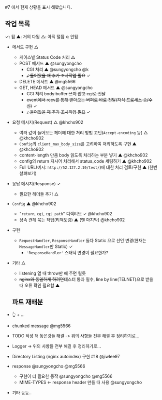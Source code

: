#7 에서 현재 상황을 표시 해봤습니다.

## 작업 목록

✓: 됨
▲: 거의 다됨
△: 아직 덜됨
x: 안됨

- 메서드 구현 △
  - 케이스별 Status Code 처리 △
  - POST 메서드 ▲ @sungyongcho
    - CGI 처리 ▲ @sungyongcho @k
    - ~~`/` 들어왔을 때 추가 조사작업 필요~~ ✓
  - DELETE 메서드 ▲ @mg5566
  - GET, HEAD 메서드 ▲ @sungyongcho
    - CGI 처리 ~~body buffer 쓰지 않고 cgi로 전달~~
	- ~~event에서 recv를 통해 받아오는 버퍼로 바로 전달(자식 프로세스 송/수신)~~ ✓
    - ~~`/` 들어왔을 때 추가 조사작업 필요~~ ✓

- 요청 메시지(Request) △ @khcho902
  - 여러 값이 들어오는 헤더에 대한 처리 방법 고민(`Accept-encoding` 등) △ @khcho902
  - `Config`의 `client_max_body_size`를 고려하여 처리하도록 구현 ▲ @khcho902
  - content-length 만큼 body 읽도록 처리하는 부분 넣기 ▲  @khcho902
  - config의 return 지시어 처리해서 status_code 세팅하기  ▲ @khcho902
   - Full URL(예시: `http://52.127.2.10/test/`)에 대한 처리 검토/구현 ▲ (한번 살펴보기)

- 응답 메시지(Response) ✓
  - 필요한 헤더들 추가 △

- `Config` ▲ @khcho902
  - "`return`, `cgi`, `cgi_path`" 디렉티브 ✓ @khcho902
  - 상속 관계 묶는 작업(리팩토링) ▲ (맨 마지막) @khcho902

- 구현
  - `RequestHandler`, `ResponseHandler` 둘다 Static 으로 선언 변경(현재는 `MessageHandler`만 Static) ✓
	- `'ResponseHandler'` 스태틱 변경이 필요한가?

- 기타 △
     - listening 열 때 throw만 해 주면 될듯
  - ~~nginx와 동일하게 하려면~~테스터 통과 필수, line by line(TELNET)으로 받을 때 오류 확인 필요함 ▲


  ## 파트 재배분
- 👆 + ...
- chunked message @mg5566
- TODO 작성 해 놓은것들 해결
    -> 위의 사항들 전부 해결 후 정리하기로...
- Logger
    -> 위의 사항들 전부 해결 후 정리하기로...
- Directory Listing (nginx autoindex) 구현 #18 @jiwlee97

- response @sungyongcho @mg5566
  - 구현이 더 필요한 동작 @sungyongcho @mg5566
  - MIME-TYPES <-  response header 만들 때 사용 @sungyongcho
- 기타 등등..

